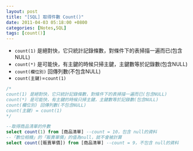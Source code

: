 ```yaml
---
layout: post
title: "[SQL] 取得件數 Count()"
date: 2011-04-03 05:18:00 +0800
categories: [Notes,SQL]
tags: [count()]
---
```


- `count(1)` 是絕對快，它只統計記錄條數，對條件下的表掃描一遍而已(包含NULL)
- `count(*)` 是可能快，有主鍵的時候只掃主鍵，主鍵數等於記錄數(包含NULL)
- `count(欄位別)` 回傳列數(不包含NULL)
- `count(主鍵)`=`count(1)`


```sql
/*
count(1) 是絕對快，它只統計記錄條數，對條件下的表掃描一遍而已(包含NULL)
count(*) 是可能快，有主鍵的時候只掃主鍵，主鍵數等於記錄數(包含NULL)
count(欄位別) 回傳列數(不包含NULL)
count(主鍵) = count(1)
*/

--取得商品清單的件數
select count(1) from [商品清單] --count = 10，包含 null的資料
--「數位相機」的「販賣單價」的值為null，就不會被計算
select count([販賣單價]) from [商品清單] --count = 9，不包含 null的資料
```